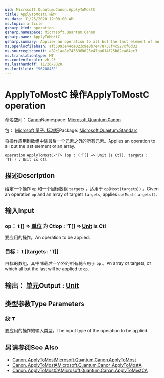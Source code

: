 ```yaml
---
uid: Microsoft.Quantum.Canon.ApplyToMostC
title: ApplyToMostC 操作
ms.date: 11/25/2020 12:00:00 AM
ms.topic: article
qsharp.kind: operation
qsharp.namespace: Microsoft.Quantum.Canon
qsharp.name: ApplyToMostC
qsharp.summary: Applies an operation to all but the last element of an array.
ms.openlocfilehash: af55093e44ce023c9e8b7e478730f4c527cf6d32
ms.sourcegitcommit: a87c1aa8e7453360025e47ba614f25b02ea84ec3
ms.translationtype: MT
ms.contentlocale: zh-CN
ms.lasthandoff: 11/26/2020
ms.locfileid: "96208459"
---
```

# <a name="applytomostc-operation"></a><span data-ttu-id="3d6a7-102">ApplyToMostC 操作</span><span class="sxs-lookup"><span data-stu-id="3d6a7-102">ApplyToMostC operation</span></span>

<span data-ttu-id="3d6a7-103">命名空间： [Canon](xref:Microsoft.Quantum.Canon)</span><span class="sxs-lookup"><span data-stu-id="3d6a7-103">Namespace: [Microsoft.Quantum.Canon](xref:Microsoft.Quantum.Canon)</span></span>

<span data-ttu-id="3d6a7-104">包： [Microsoft 量子. 标准版](https://nuget.org/packages/Microsoft.Quantum.Standard)</span><span class="sxs-lookup"><span data-stu-id="3d6a7-104">Package: [Microsoft.Quantum.Standard](https://nuget.org/packages/Microsoft.Quantum.Standard)</span></span>


<span data-ttu-id="3d6a7-105">将操作应用到数组中除最后一个元素之外的所有元素。</span><span class="sxs-lookup"><span data-stu-id="3d6a7-105">Applies an operation to all but the last element of an array.</span></span>

```qsharp
operation ApplyToMostC<'T> (op : ('T[] => Unit is Ctl), targets : 'T[]) : Unit is Ctl
```


## <a name="description"></a><span data-ttu-id="3d6a7-106">描述</span><span class="sxs-lookup"><span data-stu-id="3d6a7-106">Description</span></span>

<span data-ttu-id="3d6a7-107">给定一个操作 `op` 和一个目标数组 `targets` ，适用于 `op(Most(targets))` 。</span><span class="sxs-lookup"><span data-stu-id="3d6a7-107">Given an operation `op` and an array of targets `targets`, applies `op(Most(targets))`.</span></span>

## <a name="input"></a><span data-ttu-id="3d6a7-108">输入</span><span class="sxs-lookup"><span data-stu-id="3d6a7-108">Input</span></span>

### <a name="op--t--unit--is-ctl"></a><span data-ttu-id="3d6a7-109">op： t [] => [单位](xref:microsoft.quantum.lang-ref.unit)  为 Ctl</span><span class="sxs-lookup"><span data-stu-id="3d6a7-109">op : 'T[] => [Unit](xref:microsoft.quantum.lang-ref.unit)  is Ctl</span></span>

<span data-ttu-id="3d6a7-110">要应用的操作。</span><span class="sxs-lookup"><span data-stu-id="3d6a7-110">An operation to be applied.</span></span>


### <a name="targets--t"></a><span data-ttu-id="3d6a7-111">目标： t []</span><span class="sxs-lookup"><span data-stu-id="3d6a7-111">targets : 'T[]</span></span>

<span data-ttu-id="3d6a7-112">目标的数组，其中除最后一个外的所有将应用于 `op` 。</span><span class="sxs-lookup"><span data-stu-id="3d6a7-112">An array of targets, of which all but the last will be applied to `op`.</span></span>



## <a name="output--unit"></a><span data-ttu-id="3d6a7-113">输出： [单元](xref:microsoft.quantum.lang-ref.unit)</span><span class="sxs-lookup"><span data-stu-id="3d6a7-113">Output : [Unit](xref:microsoft.quantum.lang-ref.unit)</span></span>



## <a name="type-parameters"></a><span data-ttu-id="3d6a7-114">类型参数</span><span class="sxs-lookup"><span data-stu-id="3d6a7-114">Type Parameters</span></span>

### <a name="t"></a><span data-ttu-id="3d6a7-115">找</span><span class="sxs-lookup"><span data-stu-id="3d6a7-115">'T</span></span>

<span data-ttu-id="3d6a7-116">要应用的操作的输入类型。</span><span class="sxs-lookup"><span data-stu-id="3d6a7-116">The input type of the operation to be applied.</span></span>

## <a name="see-also"></a><span data-ttu-id="3d6a7-117">另请参阅</span><span class="sxs-lookup"><span data-stu-id="3d6a7-117">See Also</span></span>

- [<span data-ttu-id="3d6a7-118">Canon. ApplyToMost</span><span class="sxs-lookup"><span data-stu-id="3d6a7-118">Microsoft.Quantum.Canon.ApplyToMost</span></span>](xref:Microsoft.Quantum.Canon.ApplyToMost)
- [<span data-ttu-id="3d6a7-119">Canon. ApplyToMostA</span><span class="sxs-lookup"><span data-stu-id="3d6a7-119">Microsoft.Quantum.Canon.ApplyToMostA</span></span>](xref:Microsoft.Quantum.Canon.ApplyToMostA)
- [<span data-ttu-id="3d6a7-120">Canon. ApplyToMostCA</span><span class="sxs-lookup"><span data-stu-id="3d6a7-120">Microsoft.Quantum.Canon.ApplyToMostCA</span></span>](xref:Microsoft.Quantum.Canon.ApplyToMostCA)